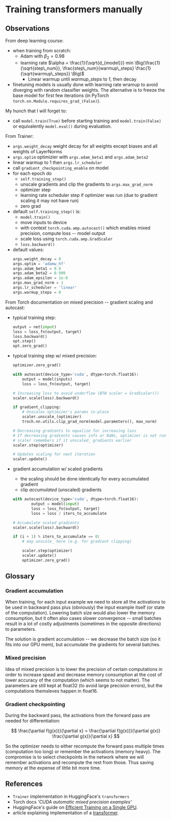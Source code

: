 [annotated_transformer]: http://nlp.seas.harvard.edu/annotated-transformer/
[hf_eff_gpu_train]: https://huggingface.co/docs/transformers/perf_train_gpu_one

# Training transformers manually

## Observations

From deep learning course:
- when training from scratch:
    - Adam with $\beta_2 = 0.98$
    - learning rate $\alpha = \frac{1}{\sqrt{d_{model}}} min \Big(\frac{1}{\sqrt{step\_num}}, \frac{step\_num}{warmup\_steps} \frac{1}{\sqrt{warmup\_steps}} \Big)$
        - Linear warmup until $warmup\_steps$ to 1, then decay
- finetuning models is usually done with learning rate wramup to avoid diverging
  with random classifier weights. The alternative is to freeze the base model
  for first few iterations (in PyTorch `torch.nn.Module.requires_grad_(False)`).

My hunch that I will forget to:
- call `model.train(True)` before starting training and `model.train(False)` or
  equivalently `model.eval()` during evaluation.

From Trainer:
- `args.weight_decay` weight decay for all weights except biases and all weights
  of LayerNorms
- `args.optim` optimizier with `args.adam_beta1` and `args.adam_beta2`
- linear warmup to 1 then `args.lr_scheduler`
- call `gradient_checkpointing_enable` on model
- for each epoch do
    - `self.training_step()`
    - unscale gradients and clip the gradients to `args.max_grad_norm`
    - optimizer step
    - learning rate scheduler step if optimizer was run (due to gradient scaling
      it may not have run)
    - zero grad
- default `self.training_step()` is:
    - `model.train()`
    - move inputs to device
    - with context `torch.cuda.amp.autocast()` which enables mixed precision,
      compute loss -- model output
    - scale loss using `torch.cuda.amp.GradScaler`
    - `loss.backward()`
- default values:
    ```python
    args.weight_decay = 0
    args.optim = 'adamw_hf'
    args.adam_beta1 = 0.9
    args.adam_beta2 = 0.999
    args.adam_epsilon = 1e-8
    args.max_grad_norm = 1
    args.lr_scheduler = 'linear'
    args.warmup_steps = 0
    ```

From Torch documentation on mixed precision -- gradient scaling and autocast:
- typical training step:
    ```python
    output = net(input)
    loss = loss_fn(output, target)
    loss.backward()
    opt.step()
    opt.zero_grad()
    ```
- typical training step w/ mixed precision:
    ```python
    optimizer.zero_grad()

    with autocast(device_type='cuda', dtype=torch.float16):
        output = model(inputs)
        loss = loss_fn(output, target)

    # Increasing loss to avoid underflow (BTW scaler = GradScaler())
    scaler.scale(loss).backward()

    if gradient_clipping:
        # Unscales optimizer's params in-place
        scaler.unscale_(optimizer)
        troch.nn.utils.clip_grad_norm(model.parameters(), max_norm)

    # Decreasing gradients to equalize for increasing loss
    # If decreasing gradients causes infs or NaNs, optimizer is not run
    # scaler remembers if it unscaled_ gradients earlier
    scaler.step(optimizer)

    # Updates scaling for next iteration
    scaler.update()
    ```

- gradient accumulation w/ scaled gradients
    - the scaling should be done identically for every accumulated gradient
    - clip *accumulated* (unscaled) gradients
    ```python
    with autocast(device_type='cuda', dtype=torch.float16):
            output = model(input)
            loss = loss_fn(output, target)
            loss = loss / iters_to_accumulate

    # Accumulate scaled gradients
    scaler.scale(loss).backward()

    if (i + 1) % iters_to_accumulate == 0:
        # may unscale_ here (e.g. for gradient clipping)

        scaler.step(optimizer)
        scaler.update()
        optimizer.zero_grad()
    ```

## Glossary

### Gradient accumulation

When training, for each input example we need to store all the activations to be
used in backward pass plus (obviously) the input example itself (or state of the
computation). Lowering batch size would also lower the memory consumption, but
it often also cases slower convergence -- small batches result in a lot of
costly adjustments (sometimes in the opposite directions) to parameters.

The solution is gradient accumulation -- we decrease the batch size (so it fits
into our GPU mem), but accumulate the gradients for several batches.

### Mixed precision

Idea of mixed precision is to lower the precision of certain computations in
order to increase spead and decrease memory consumption at the cost of lower
accuracy of the computation (which seems to not matter). The parameters are
still kept at float32 (to avoid large precision errors), but the computations
themsleves happen in float16.

### Gradient checkpointing

During the backward pass, the activations from the forward pass are needed for
differentiation:

$$
\frac{\partial f(g(x))}{\partial x} = \frac{\partial f(g(x))}{\partial g(x)}
\frac{\partial g(x)}{\partial x}
$$

So the optimizer needs to either recompute the forward pass multiple times
(computation too long) or remember the activations (memory heavy). The
compromise is to select checkpoints in the network where we will remember
activations and recompute the rest from those. Thus saving memory at the expense
of little bit more time.

## References

- `Trainer` implementation in HuggingFace's `transformers`
- Torch docs *'CUDA automatic mixed precision examples'*
- HuggingFace's guide on [Efficient Training on a Single GPU][hf_eff_gpu_train].
- article explaining implementation of a [transformer][annotated_transformer].
